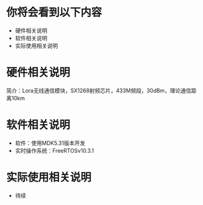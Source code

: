 # 你将会看到以下内容
  - 硬件相关说明
  - 软件相关说明
  - 实际使用相关说明

# 硬件相关说明

简介：Lora无线通信模块，SX1268射频芯片，433M频段，30dBm，理论通信距离10km
  
# 软件相关说明

- 软件：使用MDK5.31版本开发
- 实时操作系统：FreeRTOSv10.3.1

# 实际使用相关说明

- 待续

